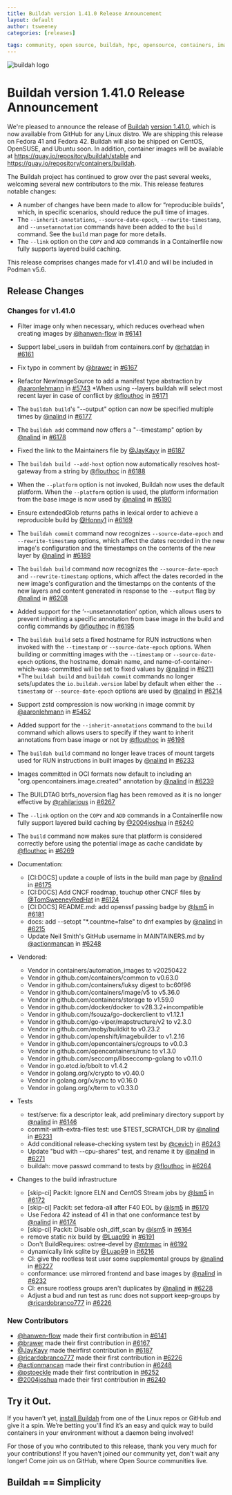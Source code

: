 ```yaml
---
title: Buildah version 1.41.0 Release Announcement
layout: default
author: tsweeney
categories: [releases]

tags: community, open source, buildah, hpc, opensource, containers, images, image
---
```

![buildah logo](https://buildah.io/images/buildah.png)

# Buildah version 1.41.0 Release Announcement

We're pleased to announce the release of [Buildah](https://github.com/containers/buildah) [version 1.41.0](https://github.com/containers/buildah/releases/tag/v1.41.0), which is now available from GitHub for any Linux distro.  We are shipping this release on Fedora 41 and Fedora 42.  Buildah will also be shipped on CentOS, OpenSUSE, and Ubuntu soon. In addition, container images will be available at https://quay.io/repository/buildah/stable and https://quay.io/repository/containers/buildah.

The Buildah project has continued to grow over the past several weeks, welcoming several new contributors to the mix.  This release features notable changes: 
<!--readmore -->
 * A number of changes have been made to allow for “reproducible builds”, which, in specific scenarios, should reduce the pull time of images.
 * The `--inherit-annotations`, `--source-date-epoch`, `--rewrite-timestamp`, and `--unsetannotation` commands have been added to the `build` command.  See the `build` man page for more details.
 * The `--link` option on the `COPY` and `ADD` commands in a Containerfile now fully supports layered build caching.

This release comprises changes made for v1.41.0 and will be included in Podman v5.6.

## Release Changes
### Changes for v1.41.0
   * Filter image only when necessary, which reduces overhead when creating images by [@hanwen-flow](https://github.com/hanwen-flow) in [#6141](https://github.com/containers/buildah/pull/6141)
   * Support label_users in buildah from containers.conf by [@rhatdan](https://github.com/rhatdan) in [#6161](https://github.com/containers/buildah/pull/6161)
   * Fix typo in comment by [@brawer](https://github.com/brawer) in [#6167](https://github.com/containers/buildah/pull/6167)
   * Refactor NewImageSource to add a manifest type abstraction by [@aaronlehmann](https://github.com/aaronlehmann) in [#5743](https://github.com/containers/buildah/pull/5743)
   *When using --layers buildah will select most recent layer in case of conflict by [@flouthoc](https://github.com/flouthoc) in [#6171](https://github.com/containers/buildah/pull/6171)
   * The `buildah build`'s "--output" option can now be specified multiple times by [@nalind](https://github.com/nalind) in [#6177](https://github.com/containers/buildah/pull/6177)
   * The `buildah add` command now offers a "--timestamp" option by [@nalind](https://github.com/nalind) in [#6178](https://github.com/containers/buildah/pull/6178)
   * Fixed the link to the Maintainers file by [@JayKayy](https://github.com/JayKayy) in [#6187](https://github.com/containers/buildah/pull/6187)
   * The `buildah build --add-host` option now automatically resolves host-gateway from a string by [@flouthoc](https://github.com/flouthoc) in [#6188](https://github.com/containers/buildah/pull/6188)
   * When the `--platform` option is not invoked, Buildah now uses the default platform.  When the `--platform` option is used, the platform information from the base image is now used  by [@nalind](https://github.com/nalind) in [#6190](https://github.com/containers/buildah/pull/6190)
   * Ensure extendedGlob returns paths in lexical order to achieve a reproducible build by [@Honny1](https://github.com/Honny1) in [#6169](https://github.com/containers/buildah/pull/6169)
   * The `buildah commit` command now recognizes `--source-date-epoch` and `--rewrite-timestamp` options, which affect the dates recorded in the new image's configuration and the timestamps on the contents of the new layer by [@nalind](https://github.com/nalind) in [#6189](https://github.com/containers/buildah/pull/6189)
   * The `buildah build` command now recognizes the `--source-date-epoch` and `--rewrite-timestamp` options, which affect the dates recorded in the new image's configuration and the timestamps on the contents of the new layers and content generated in response to the `--output` flag by [@nalind](https://github.com/nalind) in [#6208](https://github.com/containers/buildah/pull/6208)
   * Added support for the ‘--unsetannotation’ option, which allows users to prevent inheriting a specific annotation from base image in the build and config commands by [@flouthoc](https://github.com/flouthoc) in [#6195](https://github.com/containers/buildah/pull/6195)
   * The `buildah build`  sets a fixed hostname for RUN instructions when invoked with the `--timestamp` or `--source-date-epoch` options.
When building or committing images with the `--timestamp` or `--source-date-epoch` options, the hostname, domain name, and name-of-container-which-was-committed will be set to fixed values by [@nalind](https://github.com/nalind) in [#6211](https://github.com/containers/buildah/pull/6211)
   *The `buildah build` and `buildah commit` commands no longer sets/updates the `io.buildah.version` label by default when either the `--timestamp` or `--source-date-epoch` options are used by [@nalind](https://github.com/nalind) in [#6214](https://github.com/containers/buildah/pull/6214)
   * Support zstd compression is now working in image commit by [@aaronlehmann](https://github.com/aaronlehmann) in [#5452](https://github.com/containers/buildah/pull/5452)
   * Added support for the `--inherit-annotations` command to the `build` command which allows users to specify if they want to inherit annotations from base image or not by [@flouthoc](https://github.com/flouthoc) in [#6198](https://github.com/containers/buildah/pull/6198)
   * The `buildah build` command no longer leave traces of mount targets used for RUN instructions in built images by [@nalind](https://github.com/nalind) in [#6233](https://github.com/containers/buildah/pull/6233)
   * Images committed in OCI formats now default to including an "org.opencontainers.image.created" annotation by [@nalind](https://github.com/nalind) in [#6239](https://github.com/containers/buildah/pull/6239)
   * The BUILDTAG btrfs_noversion flag has been removed as it is no longer effective by [@rahilarious](https://github.com/rahilarious) in [#6267](https://github.com/containers/buildah/pull/6267)
   * The `--link` option on the `COPY` and `ADD` commands in a Containerfile now fully support layered build caching by [@2004joshua](https://github.com/2004joshua) in [#6240](https://github.com/containers/buildah/pull/6240)
   * The `build` command now makes sure that platform is considered correctly before using the potential image as cache candidate by [@flouthoc](https://github.com/flouthoc) in [#6269](https://github.com/containers/buildah/pull/6269)
      
* Documentation:
   * [CI:DOCS] update a couple of lists in the build man page by [@nalind](https://github.com/nalind) in [#6175](https://github.com/containers/buildah/pull/6175)
   * [CI:DOCS] Add CNCF roadmap, touchup other CNCF files by [@TomSweeneyRedHat](https://github.com/TomSweeneyRedHat) in [#6124](https://github.com/containers/buildah/pull/6124)
   * [CI:DOCS] README.md: add openssf passing badge by [@lsm5](https://github.com/lsm5) in [#6181](https://github.com/containers/buildah/pull/6181)
   * docs: add --setopt "*.countme=false" to dnf examples by [@nalind](https://github.com/nalind) in [#6215](https://github.com/containers/buildah/pull/6215)
   * Update Neil Smith's GitHub username in MAINTAINERS.md by [@actionmancan](https://github.com/actionmancan) in [#6248](https://github.com/containers/buildah/pull/6248)

* Vendored: 
   * Vendor in containers/automation_images to v20250422
   * Vendor in github.com/containers/common to v0.63.0
   * Vendor in github.com/containers/luksy digest to bc60f96
   * Vendor in github.com/containers/image/v5 to v5.36.0
   * Vendor in github.com/containers/storage to v1.59.0
   * Vendor in github.com/docker/docker to v28.3.2+incompatible
   * Vendor in github.com/fsouza/go-dockerclient to v1.12.1
   * Vendor in github.com/go-viper/mapstructure/v2 to v2.3.0
   * Vendor in github.com/moby/buildkit to v0.23.2
   * Vendor in github.com/openshift/imagebuilder to v1.2.16
   * Vendor in github.com/opencontainers/cgroups to v0.0.3
   * Vendor in github.com/opencontainers/runc to v1.3.0
   * Vendor in github.com/seccomp/libseccomp-golang to v0.11.0
   * Vendor in go.etcd.io/bbolt to v1.4.2
   * Vendor in golang.org/x/crypto to v0.40.0
   * Vendor in golang.org/x/sync to v0.16.0
   * Vendor in golang.org/x/term to v0.33.0
   
* Tests
   * test/serve: fix a descriptor leak, add preliminary directory support by [@nalind](https://github.com/nalind) in [#6146](https://github.com/containers/buildah/pull/6146)
   * commit-with-extra-files test: use $TEST_SCRATCH_DIR by [@nalind](https://github.com/nalind) in [#6231](https://github.com/containers/buildah/pull/6231)
   * Add conditional release-checking system test by [@cevich](https://github.com/cevich) in [#6243](https://github.com/containers/buildah/pull/6243)
   * Update "bud with --cpu-shares" test, and rename it by [@nalind](https://github.com/nalind) in [#6271](https://github.com/containers/buildah/pull/6271)
   * buildah: move passwd command to tests by [@flouthoc](https://github.com/flouthoc) in [#6264](https://github.com/containers/buildah/pull/6264)
   
* Changes to the build infrastructure
   * [skip-ci] Packit: Ignore ELN and CentOS Stream jobs by [@lsm5](https://github.com/lsm5) in [#6172](https://github.com/containers/buildah/pull/6172)
   * [skip-ci] Packit: set fedora-all after F40 EOL by [@lsm5](https://github.com/lsm5) in [#6170](https://github.com/containers/buildah/pull/6170)
   * Use Fedora 42 instead of 41 in that one conformance test by [@nalind](https://github.com/nalind) in [#6174](https://github.com/containers/buildah/pull/6174)
   * [skip-ci] Packit: Disable osh_diff_scan by [@lsm5](https://github.com/lsm5) in [#6164](https://github.com/containers/buildah/pull/6164)
   * remove static nix build by [@Luap99](https://github.com/Luap99) in [#6191](https://github.com/containers/buildah/pull/6191)   
   * Don't BuildRequires: ostree-devel by [@mtrmac](https://github.com/mtrmac) in [#6192](https://github.com/containers/buildah/pull/6192)
   * dynamically link sqlite by [@Luap99](https://github.com/Luap99) in [#6216](https://github.com/containers/buildah/pull/6216)
   * CI: give the rootless test user some supplemental groups by [@nalind](https://github.com/nalind) in [#6227](https://github.com/containers/buildah/pull/6227)
   * conformance: use mirrored frontend and base images by [@nalind](https://github.com/nalind) in [#6232](https://github.com/containers/buildah/pull/6232)
   * CI: ensure rootless groups aren't duplicates by [@nalind](https://github.com/nalind) in [#6228](https://github.com/containers/buildah/pull/6228)
   * Adjust a bud and run test as runc does not support keep-groups by [@ricardobranco777](https://github.com/ricardobranco777) in [#6226](https://github.com/containers/buildah/pull/6226)

### New Contributors
   * [@hanwen-flow](https://github.com/hanwen-flow) made their first contribution in [#6141](https://github.com/containers/buildah/pull/6141)
   * [@brawer](https://github.com/brawer) made their first contribution in [#6167](https://github.com/containers/buildah/pull/6167)
   * [@JayKayy](https://github.com/JayKayy) made theirfirst contribution in [#6187](https://github.com/containers/buildah/pull/6187)
   * [@ricardobranco777](https://github.com/ricardobranco777) made their first contribution in [#6226](https://github.com/containers/buildah/pull/6226)
   * [@actionmancan](https://github.com/actionmancan) made their first contribution in [#6248](https://github.com/containers/buildah/pull/6248)
   * [@pstoeckle](https://github.com/pstoeckle) made their first contribution in [#6252](https://github.com/containers/buildah/pull/6252)
   * [@2004joshua](https://github.com/2004joshua) made their first contribution in [#6240](https://github.com/containers/buildah/pull/6240)

## Try it Out.
 
If you haven’t yet, [install Buildah](https://github.com/containers/buildah/blob/master/install.md) from one of the Linux repos or GitHub and give it a spin. We’re betting you'll find it’s an easy and quick way to build containers in your environment without a daemon being involved!

For those of you who contributed to this release, thank you very much for your contributions! If you haven't joined our community yet, don't wait any longer! Come join us on GitHub, where Open Source communities live.

## Buildah == Simplicity
